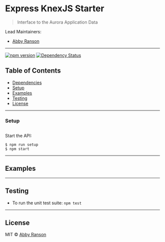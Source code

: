 # Express KnexJS Starter

> Interface to the Aurora Application Data

Lead Maintainers:

- [Abby Ranson](mailto:abbyranson27@gmailcom)

---

[![npm version][npm-image]][npm-url] [![Dependency Status][daviddm-image]][daviddm-url]

## Table of Contents

- [Dependencies](#dependencies)
- [Setup](#setup)
- [Examples](#examples)
- [Testing](#testing)
- [License](#license)

---

### Setup

```shell
```

Start the API:

```shell
$ npm run setup
$ npm start
```

---

## Examples

---

## Testing

- To run the unit test suite: `npm test`

---

## License

MIT © [Abby Ranson](https://abbyranson.com)

[npm-image]: https://badge.fury.io/js/npm.svg
[npm-url]: https://badge.fury.io/js/npm
[daviddm-image]: https://david-dm.org/sah27513/asb-cli.svg?theme=shields.io
[daviddm-url]: https://david-dm.org/sah27513/asb-cli
